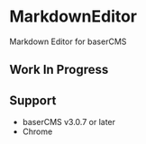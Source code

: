 # MarkdownEditor
Markdown Editor for baserCMS

## Work In Progress

## Support

- baserCMS v3.0.7 or later
- Chrome